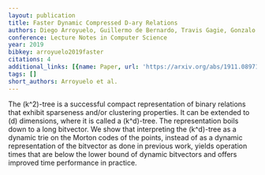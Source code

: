 ```yaml
---
layout: publication
title: Faster Dynamic Compressed D-ary Relations
authors: Diego Arroyuelo, Guillermo de Bernardo, Travis Gagie, Gonzalo Navarro
conference: Lecture Notes in Computer Science
year: 2019
bibkey: arroyuelo2019faster
citations: 4
additional_links: [{name: Paper, url: 'https://arxiv.org/abs/1911.08971'}]
tags: []
short_authors: Arroyuelo et al.
---
```

The \(k^2\)-tree is a successful compact representation of binary relations
that exhibit sparseness and/or clustering properties. It can be extended to \(d\)
dimensions, where it is called a \(k^d\)-tree. The representation boils down to a
long bitvector. We show that interpreting the \(k^d\)-tree as a dynamic trie on
the Morton codes of the points, instead of as a dynamic representation of the
bitvector as done in previous work, yields operation times that are below the
lower bound of dynamic bitvectors and offers improved time performance in
practice.